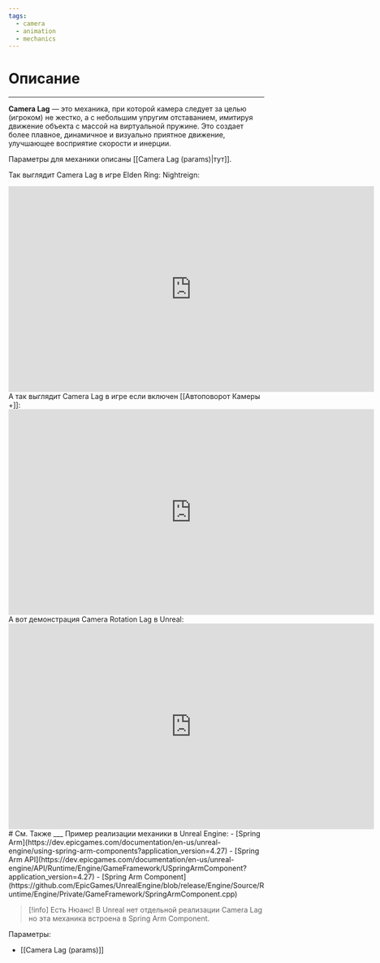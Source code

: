```yaml
---
tags:
  - camera
  - animation
  - mechanics
---
```

# Описание
___
**Camera Lag** — это механика, при которой камера следует за целью (игроком) не жестко, а с небольшим упругим отставанием, имитируя движение объекта с массой на виртуальной пружине. Это создает более плавное, динамичное и визуально приятное движение, улучшающее восприятие скорости и инерции.

Параметры для механики описаны [[Camera Lag (params)|тут]].

Так выглядит Camera Lag в игре Elden Ring: Nightreign:
<iframe id="ytplayer" type="text/html" width="720" height="405"
src="https://www.youtube.com/embed/?autoplay=1&enablejsapi=1&loop=1&playlist=jyrCtQ3-mro&controls=0"
frameborder="0" allowfullscreen></iframe>
А так выглядит Camera Lag в игре если включен [[Автоповорот Камеры +]]:
<iframe id="ytplayer" type="text/html" width="720" height="405"
src="https://www.youtube.com/embed/?autoplay=1&enablejsapi=1&loop=1&playlist=C2DjBjtWNcQ&controls=0"
frameborder="0" allowfullscreen></iframe>
А вот демонстрация Camera Rotation Lag в Unreal:
<iframe id="ytplayer" type="text/html" width="720" height="405"
src="https://www.youtube.com/embed/?autoplay=1&enablejsapi=1&loop=1&playlist=ahPor5qXibE&controls=0"
frameborder="0" allowfullscreen></iframe>
# См. Также
___
Пример реализации механики в Unreal Engine:
- [Spring Arm](https://dev.epicgames.com/documentation/en-us/unreal-engine/using-spring-arm-components?application_version=4.27)
- [Spring Arm API](https://dev.epicgames.com/documentation/en-us/unreal-engine/API/Runtime/Engine/GameFramework/USpringArmComponent?application_version=4.27)
- [Spring Arm Component](https://github.com/EpicGames/UnrealEngine/blob/release/Engine/Source/Runtime/Engine/Private/GameFramework/SpringArmComponent.cpp)

>[!info] Есть Нюанс!
> В Unreal нет отдельной реализации Camera Lag но эта механика встроена в Spring Arm Component.

Параметры:
- [[Camera Lag (params)]]
